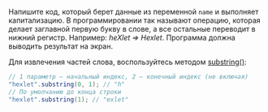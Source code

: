 
Напишите код, который берет данные из переменной `name` и выполняет капитализацию. В программировании так называют операцию, которая делает заглавной первую букву в слове, а все остальные переводит в нижний регистр. Например: *heXlet => Hexlet*. Программа должна выводить результат на экран.

Для извлечения частей слова, воспользуйтесь методом [substring()](https://ru.hexlet.io/qna/java/questions/kak-izvlech-podstroku-iz-stroki-v-java?utm_source=code-basics&utm_medium=referral&utm_campaign=qna&utm_content=lesson):

```java
// 1 параметр – начальный индекс, 2 – конечный индекс (не включая)
"hexlet".substring(0, 1); // "h"
// По умолчанию до конца строки
"hexlet".substring(1); // "exlet"
```
